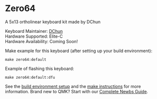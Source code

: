 # Zero64


A 5x13 ortholinear keyboard kit made by DChun

Keyboard Maintainer: [DChun](https://github.com/dChunGit)  
Hardware Supported: Elite-C  
Hardware Availability: Coming Soon!

Make example for this keyboard (after setting up your build environment):

    make zero64:default

Example of flashing this keyboard:

    make zero64:default:dfu

See the [build environment setup](https://docs.qmk.fm/#/getting_started_build_tools) and the [make instructions](https://docs.qmk.fm/#/getting_started_make_guide) for more information. Brand new to QMK? Start with our [Complete Newbs Guide](https://docs.qmk.fm/#/newbs).
